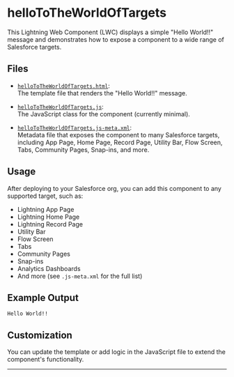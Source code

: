 # helloToTheWorldOfTargets

This Lightning Web Component (LWC) displays a simple "Hello World!!" message and demonstrates how to expose a component to a wide range of Salesforce targets.

## Files

- [`helloToTheWorldOfTargets.html`](helloToTheWorldOfTargets.html):  
  The template file that renders the "Hello World!!" message.

- [`helloToTheWorldOfTargets.js`](helloToTheWorldOfTargets.js):  
  The JavaScript class for the component (currently minimal).

- [`helloToTheWorldOfTargets.js-meta.xml`](helloToTheWorldOfTargets.js-meta.xml):  
  Metadata file that exposes the component to many Salesforce targets, including App Page, Home Page, Record Page, Utility Bar, Flow Screen, Tabs, Community Pages, Snap-ins, and more.

## Usage

After deploying to your Salesforce org, you can add this component to any supported target, such as:
- Lightning App Page
- Lightning Home Page
- Lightning Record Page
- Utility Bar
- Flow Screen
- Tabs
- Community Pages
- Snap-ins
- Analytics Dashboards
- And more (see `.js-meta.xml` for the full list)

## Example Output

```
Hello World!!
```

## Customization

You can update the template or add logic in the JavaScript file to extend the component's functionality.

---